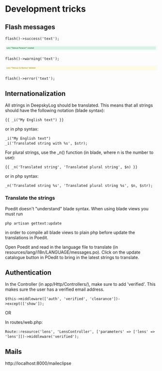 # Development tricks

## Flash messages

```
flash()->success('text');
```

![Image of flash success](flash_success.png)

```
flash()->warning('text');
```

![Image of flash warning](flash_warning.png)

```
flash()->error('text');
```

## Internationalization

All strings in DeepskyLog should be translated. This means that all strings should have the following notation (blade syntax):

```
{{ _i("My English text") }}
```

or in php syntax:

```
_i("My English text")
_i('Translated string with %s', $str);
```

For plural strings, use the _n() function (in blade, where n is the number to use):

```
{{ _n('Translated string', 'Translated plural string', $n) }}
```

or in php syntax:

```
_n('Translated string %s', 'Translated plural string %s', $n, $str);
```

### Translate the strings

Poedit doesn't "understand" blade syntax. When using blade views you must run

```
php artisan gettext:update
```

in order to compile all blade views to plain php before update the translations in Poedit.

Open Poedit and read in the language file to translate (in resources/lang/i18n/LANGUAGE/messages.po). Click on the update catalogue button in POedit to bring in the latest strings to translate.

## Authentication


In the Controller (in app/Http/Controllers/), make sure to add 'verified'. This makes sure the user has a verified email address.
```
$this->middleware(['auth', 'verified', 'clearance'])->except(['show']);
```

OR 

In routes/web.php:

```
Route::resource('lens', 'LensController', ['parameters' => ['lens' => 'lens']])->middleware('verified');
```

## Mails

http://localhost:8000/maileclipse

